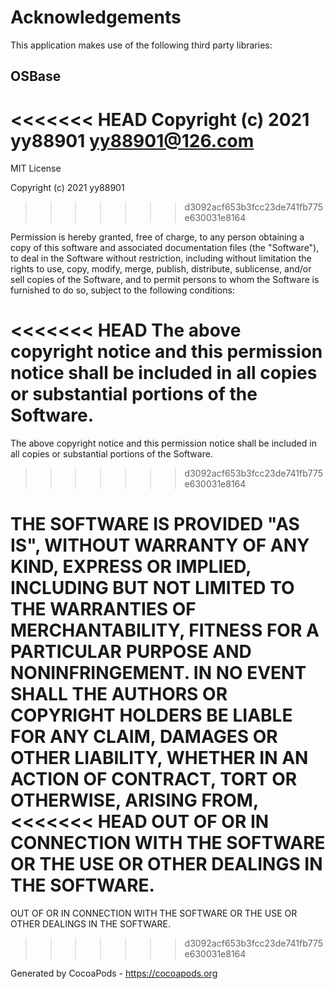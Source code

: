 # Acknowledgements
This application makes use of the following third party libraries:

## OSBase

<<<<<<< HEAD
Copyright (c) 2021 yy88901 <yy88901@126.com>
=======
MIT License

Copyright (c) 2021 yy88901
>>>>>>> d3092acf653b3fcc23de741fb775e630031e8164

Permission is hereby granted, free of charge, to any person obtaining a copy
of this software and associated documentation files (the "Software"), to deal
in the Software without restriction, including without limitation the rights
to use, copy, modify, merge, publish, distribute, sublicense, and/or sell
copies of the Software, and to permit persons to whom the Software is
furnished to do so, subject to the following conditions:

<<<<<<< HEAD
The above copyright notice and this permission notice shall be included in
all copies or substantial portions of the Software.
=======
The above copyright notice and this permission notice shall be included in all
copies or substantial portions of the Software.
>>>>>>> d3092acf653b3fcc23de741fb775e630031e8164

THE SOFTWARE IS PROVIDED "AS IS", WITHOUT WARRANTY OF ANY KIND, EXPRESS OR
IMPLIED, INCLUDING BUT NOT LIMITED TO THE WARRANTIES OF MERCHANTABILITY,
FITNESS FOR A PARTICULAR PURPOSE AND NONINFRINGEMENT. IN NO EVENT SHALL THE
AUTHORS OR COPYRIGHT HOLDERS BE LIABLE FOR ANY CLAIM, DAMAGES OR OTHER
LIABILITY, WHETHER IN AN ACTION OF CONTRACT, TORT OR OTHERWISE, ARISING FROM,
<<<<<<< HEAD
OUT OF OR IN CONNECTION WITH THE SOFTWARE OR THE USE OR OTHER DEALINGS IN
THE SOFTWARE.
=======
OUT OF OR IN CONNECTION WITH THE SOFTWARE OR THE USE OR OTHER DEALINGS IN THE
SOFTWARE.
>>>>>>> d3092acf653b3fcc23de741fb775e630031e8164

Generated by CocoaPods - https://cocoapods.org
